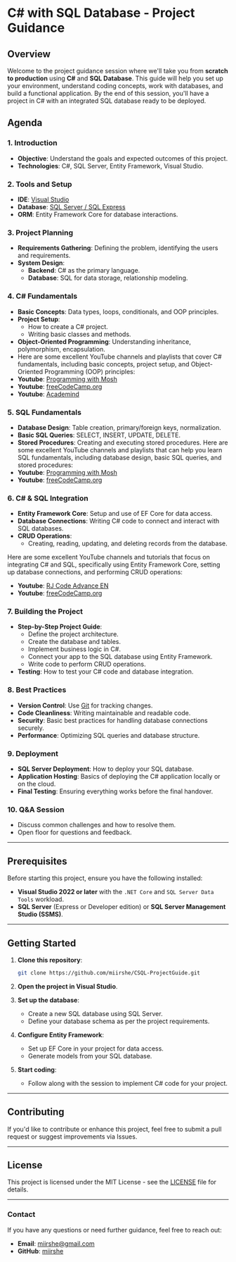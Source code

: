 # C# with SQL Database - Project Guidance

## Overview

Welcome to the project guidance session where we'll take you from **scratch to production** using **C#** and **SQL Database**. This guide will help you set up your environment, understand coding concepts, work with databases, and build a functional application. By the end of this session, you'll have a project in C# with an integrated SQL database ready to be deployed.

## Agenda

### 1. Introduction
- **Objective**: Understand the goals and expected outcomes of this project.
- **Technologies**: C#, SQL Server, Entity Framework, Visual Studio.

### 2. Tools and Setup
- **IDE**: [Visual Studio](https://visualstudio.microsoft.com/downloads/)
- **Database**: [SQL Server / SQL Express](https://www.microsoft.com/en-us/sql-server/sql-server-downloads)
- **ORM**: Entity Framework Core for database interactions.

### 3. Project Planning
- **Requirements Gathering**: Defining the problem, identifying the users and requirements.
- **System Design**:
  - **Backend**: C# as the primary language.
  - **Database**: SQL for data storage, relationship modeling.

### 4. C# Fundamentals
- **Basic Concepts**: Data types, loops, conditionals, and OOP principles.
- **Project Setup**: 
  - How to create a C# project.
  - Writing basic classes and methods.
- **Object-Oriented Programming**: Understanding inheritance, polymorphism, encapsulation.
- Here are some excellent YouTube channels and playlists that cover C# fundamentals, including basic concepts, project setup, and Object-Oriented Programming (OOP) principles:
- **Youtube**: [Programming with Mosh]([https://github.com/miirshe](https://www.youtube.com/watch?v=gfkTfcpWqAY))
- **Youtube**: [freeCodeCamp.org]([https://github.com/miirshe](https://www.youtube.com/watch?v=GhQdlIFylQ8))
- **Youtube**: [Academind]([https://github.com/miirshe](https://www.youtube.com/watch?v=SXmVym6L8dw&list=PLAC325451207E3105))


### 5. SQL Fundamentals
- **Database Design**: Table creation, primary/foreign keys, normalization.
- **Basic SQL Queries**: SELECT, INSERT, UPDATE, DELETE.
- **Stored Procedures**: Creating and executing stored procedures.
Here are some excellent YouTube channels and playlists that can help you learn SQL fundamentals, including database design, basic SQL queries, and stored procedures:
- **Youtube**: [Programming with Mosh]([[[https://github.com/miirshe](https://www.youtube.com/watch?v=gfkTfcpWqAY)](https://www.youtube.com/watch?v=HXV3zeQKqGY)](https://www.youtube.com/watch?v=7S_tz1z_5bA))
- **Youtube**: [freeCodeCamp.org]([[https://github.com/miirshe](https://www.youtube.com/watch?v=gfkTfcpWqAY)](https://www.youtube.com/watch?v=HXV3zeQKqGY))

  
### 6. C# & SQL Integration
- **Entity Framework Core**: Setup and use of EF Core for data access.
- **Database Connections**: Writing C# code to connect and interact with SQL databases.
- **CRUD Operations**:
  - Creating, reading, updating, and deleting records from the database.
 
Here are some excellent YouTube channels and tutorials that focus on integrating C# and SQL, specifically using Entity Framework Core, setting up database connections, and performing CRUD operations:
- **Youtube**: [RJ Code Advance EN]([[[[https://github.com/miirshe](https://www.youtube.com/watch?v=gfkTfcpWqAY)](https://www.youtube.com/watch?v=HXV3zeQKqGY)](https://www.youtube.com/watch?v=7S_tz1z_5bA)](https://www.youtube.com/watch?v=WSBy_Ypgk38))
- **Youtube**: [freeCodeCamp.org]([[https://github.com/miirshe](https://www.youtube.com/watch?v=gfkTfcpWqAY)](https://www.youtube.com/watch?v=HXV3zeQKqGY))


### 7. Building the Project
- **Step-by-Step Project Guide**:
  - Define the project architecture.
  - Create the database and tables.
  - Implement business logic in C#.
  - Connect your app to the SQL database using Entity Framework.
  - Write code to perform CRUD operations.
- **Testing**: How to test your C# code and database integration.

### 8. Best Practices
- **Version Control**: Use [Git](https://git-scm.com/) for tracking changes.
- **Code Cleanliness**: Writing maintainable and readable code.
- **Security**: Basic best practices for handling database connections securely.
- **Performance**: Optimizing SQL queries and database structure.

### 9. Deployment
- **SQL Server Deployment**: How to deploy your SQL database.
- **Application Hosting**: Basics of deploying the C# application locally or on the cloud.
- **Final Testing**: Ensuring everything works before the final handover.

### 10. Q&A Session
- Discuss common challenges and how to resolve them.
- Open floor for questions and feedback.

---

## Prerequisites

Before starting this project, ensure you have the following installed:
- **Visual Studio 2022 or later** with the `.NET Core` and `SQL Server Data Tools` workload.
- **SQL Server** (Express or Developer edition) or **SQL Server Management Studio (SSMS)**.

---

## Getting Started

1. **Clone this repository**:
    ```bash
    git clone https://github.com/miirshe/CSQL-ProjectGuide.git
    ```

2. **Open the project in Visual Studio**.

3. **Set up the database**:
    - Create a new SQL database using SQL Server.
    - Define your database schema as per the project requirements.

4. **Configure Entity Framework**:
    - Set up EF Core in your project for data access.
    - Generate models from your SQL database.

5. **Start coding**:
    - Follow along with the session to implement C# code for your project.

---

## Contributing

If you'd like to contribute or enhance this project, feel free to submit a pull request or suggest improvements via Issues.

---

## License

This project is licensed under the MIT License - see the [LICENSE](LICENSE) file for details.

---

### Contact

If you have any questions or need further guidance, feel free to reach out:

- **Email**: miirshe@gmail.com
- **GitHub**: [miirshe](https://github.com/miirshe)

